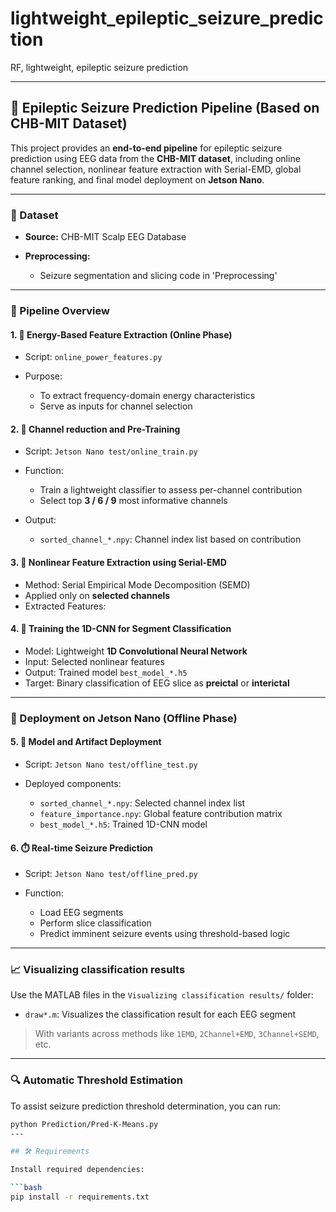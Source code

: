 # lightweight_epileptic_seizure_prediction
RF, lightweight, epileptic seizure prediction

---

## 🔬 Epileptic Seizure Prediction Pipeline (Based on CHB-MIT Dataset)

This project provides an **end-to-end pipeline** for epileptic seizure prediction using EEG data from the **CHB-MIT dataset**, including online channel selection, nonlinear feature extraction with Serial-EMD, global feature ranking, and final model deployment on **Jetson Nano**.

---

### 📁 Dataset

* **Source:** CHB-MIT Scalp EEG Database
* **Preprocessing:**

  * Seizure segmentation and slicing code in 'Preprocessing'

---

### 🧠 Pipeline Overview

#### 1. 🔋 Energy-Based Feature Extraction (Online Phase)

* Script: `online_power_features.py`
* Purpose:

  * To extract frequency-domain energy characteristics
  * Serve as inputs for channel selection

#### 2. 📡 Channel reduction and Pre-Training

* Script: `Jetson Nano test/online_train.py`
* Function:

  * Train a lightweight classifier to assess per-channel contribution
  * Select top **3 / 6 / 9** most informative channels
* Output:

  * `sorted_channel_*.npy`: Channel index list based on contribution

#### 3. 🌊 Nonlinear Feature Extraction using Serial-EMD

* Method: Serial Empirical Mode Decomposition (SEMD)
* Applied only on **selected channels**
* Extracted Features:


#### 4. 🧩 Training the 1D-CNN for Segment Classification

* Model: Lightweight **1D Convolutional Neural Network**
* Input: Selected nonlinear features
* Output: Trained model `best_model_*.h5`
* Target: Binary classification of EEG slice as **preictal** or **interictal**

---

### 🚀 Deployment on Jetson Nano (Offline Phase)

#### 5. 🧪 Model and Artifact Deployment

* Script: `Jetson Nano test/offline_test.py`
* Deployed components:

  * `sorted_channel_*.npy`: Selected channel index list
  * `feature_importance.npy`: Global feature contribution matrix
  * `best_model_*.h5`: Trained 1D-CNN model

#### 6. ⏱️ Real-time Seizure Prediction

* Script: `Jetson Nano test/offline_pred.py`
* Function:

  * Load EEG segments
  * Perform slice classification
  * Predict imminent seizure events using threshold-based logic

---
### 📈 Visualizing classification results

Use the MATLAB files in the `Visualizing classification results/` folder:

- `draw*.m`: Visualizes the classification result for each EEG segment  

> With variants across methods like `1EMD`, `2Channel+EMD`, `3Channel+SEMD`, etc.

---

### 🔍 Automatic Threshold Estimation

To assist seizure prediction threshold determination, you can run:

```bash
python Prediction/Pred-K-Means.py
---

## 🛠 Requirements

Install required dependencies:

```bash
pip install -r requirements.txt

